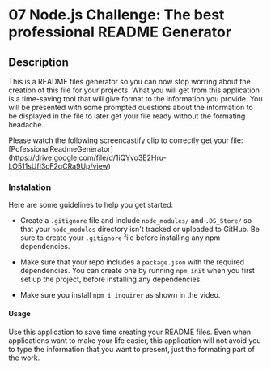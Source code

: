 # 07 Node.js Challenge: The best professional README Generator

## Description

This is a README files generator so you can now stop worring about the creation of this file for your projects. 
What you will get from this application is a time-saving tool that will give format to the information you provide. You will be presented with some prompted questions about the information to be displayed in the file to later get your file ready without the formating headache. 

Please watch the following screencastify clip to correctly get your file: [PofessionalReadmeGenerator] (https://drive.google.com/file/d/1iQYvo3E2Hru-LO511sUfI3cF2qCRa9Up/view) 



### Instalation 

Here are some guidelines to help you get started:

* Create a `.gitignore` file and include `node_modules/` and `.DS_Store/` so that your `node_modules` directory isn't tracked or uploaded to GitHub. Be sure to create your `.gitignore` file before installing any npm dependencies.

* Make sure that your repo includes a `package.json` with the required dependencies. You can create one by running `npm init` when you first set up the project, before installing any dependencies.

* Make sure you install `npm i inquirer` as shown in the video. 

#### Usage 

Use this application to save time creating your README files. Even when applications want to make your life easier, this application will not avoid you to type the information that you want to present, just the formating part of the work. 
